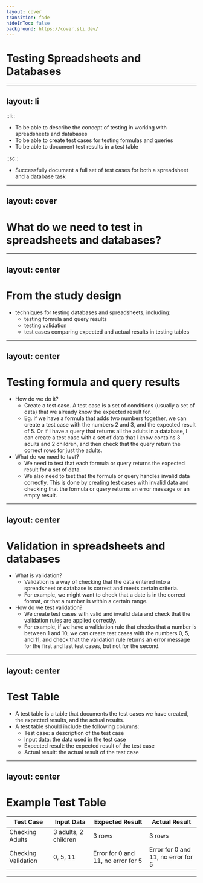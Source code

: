 ```yaml
---
layout: cover
transition: fade
hideInToc: false
background: https://cover.sli.dev/
---
```


# Testing Spreadsheets and Databases

---
layout: li
---

::li::
- To be able to describe the concept of testing in working with spreadsheets and databases
- To be able to create test cases for testing formulas and queries
- To be able to document test results in a test table

::sc::
- Successfully document a full set of test cases for both a spreadsheet and a database task
---
layout: cover
---

# What do we need to test in spreadsheets and databases?

---
layout: center
---

# From the study design

- techniques for testing databases and spreadsheets, including: 
    - testing formula and query results
    - testing validation
    - test cases comparing expected and actual results in testing tables

---
layout: center
---

# Testing formula and query results

- How do we do it?
    - Create a test case. A test case is a set of conditions (usually a set of data) that we already know the expected result for.
    - Eg. if we have a formula that adds two numbers together, we can create a test case with the numbers 2 and 3, and the expected result of 5. Or if I have a query that returns all the adults in a database, I can create a test case with a set of data that I know contains 3 adults and 2 children, and then check that the query return the correct rows for just the adults.
- What do we need to test?
    - We need to test that each formula or query returns the expected result for a set of data.
    - We also need to test that the formula or query handles invalid data correctly. This is done by creating test cases with invalid data and checking that the formula or query returns an error message or an empty result.

---
layout: center
---

# Validation in spreadsheets and databases

- What is validation?
    - Validation is a way of checking that the data entered into a spreadsheet or database is correct and meets certain criteria.
    - For example, we might want to check that a date is in the correct format, or that a number is within a certain range.
- How do we test validation?
    - We create test cases with valid and invalid data and check that the validation rules are applied correctly.
    - For example, if we have a validation rule that checks that a number is between 1 and 10, we can create test cases with the numbers 0, 5, and 11, and check that the validation rule returns an error message for the first and last test cases, but not for the second.

---
layout: center
---

# Test Table

- A test table is a table that documents the test cases we have created, the expected results, and the actual results.
- A test table should include the following columns:
    - Test case: a description of the test case
    - Input data: the data used in the test case
    - Expected result: the expected result of the test case
    - Actual result: the actual result of the test case

---
layout: center
---
# Example Test Table

| Test Case | Input Data | Expected Result | Actual Result |
|-----------|------------|-----------------|---------------|
| Checking Adults | 3 adults, 2 children | 3 rows | 3 rows |
| Checking Validation | 0, 5, 11 | Error for 0 and 11, no error for 5 | Error for 0 and 11, no error for 5 |
---